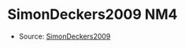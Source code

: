 <a name="material" />

# SimonDeckers2009 NM4
<script type="application/ld+json">
  {
    "@context": "https://schema.org/",
    "@type": "ChemicalSubstance",
    "http://purl.org/dc/terms/conformsTo":
      {
        "@type": "CreativeWork",
        "@id": "https://bioschemas.org/profiles/ChemicalSubstance/0.4-RELEASE/"
      },
    "@id": "https://egonw.github.io/nanowiki/nanowiki173.html#material",
    "name": "SimonDeckers2009 NM4",
    "sameAs": "http://127.0.0.1/mediawiki/index.php/Special:URIResolver/SimonDeckers2009_NM4"
  }
</script>


* Source: [SimonDeckers2009](http://127.0.0.1/mediawiki/index.php/Special:URIResolver/SimonDeckers2009)

